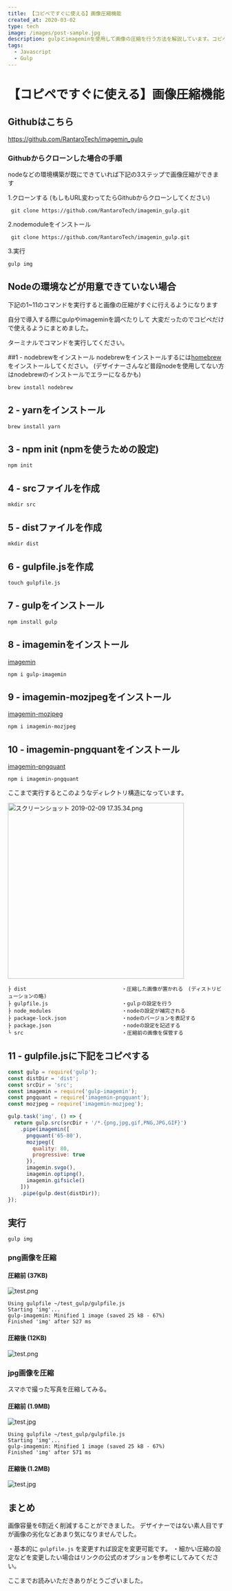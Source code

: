 ```yaml
---
title: 【コピペですぐに使える】画像圧縮機能
created_at: 2020-03-02
type: tech
image: /images/post-sample.jpg
description: gulpとimageminを使用して画像の圧縮を行う方法を解説しています。コピペでOKです！
tags: 
  - Javascript
  - Gulp
---
```



# 【コピペですぐに使える】画像圧縮機能

## Githubはこちら
https://github.com/RantaroTech/imagemin_gulp

### Githubからクローンした場合の手順
nodeなどの環境構築が既にできていれば下記の3ステップで画像圧縮ができます

1.クローンする
(もしもURL変わってたらGithubからクローンしてください)

```
 git clone https://github.com/RantaroTech/imagemin_gulp.git
```

2.nodemoduleをインストール

```
 git clone https://github.com/RantaroTech/imagemin_gulp.git
```

3.実行

```
gulp img
```

## Nodeの環境などが用意できていない場合
下記の1~11のコマンドを実行すると画像の圧縮がすぐに行えるようになります

自分で導入する際にgulpやimageminを調べたりして
大変だったのでコピペだけで使えるようにまとめました。

ターミナルでコマンドを実行してください。

##1 - nodebrewをインストール 
nodebrewをインストールするには[homebrew](https://brew.sh/index_ja)をインストールしてください。
(デザイナーさんなど普段nodeを使用してない方はnodebrewのインストールでエラーになるかも)

```
brew install nodebrew
```
## 2 - yarnをインストール

```
brew install yarn
```
## 3 - npm init (npmを使うための設定)
```
npm init
```
## 4 - srcファイルを作成
```
mkdir src
```
## 5 - distファイルを作成
```
mkdir dist
```
## 6 - gulpfile.jsを作成
```
touch gulpfile.js
```
## 7 - gulpをインストール
```
npm install gulp
```
## 8 - imageminをインストール

[imagemin](https://www.npmjs.com/package/gulp-imagemin)

```
npm i gulp-imagemin
```
## 9 - imagemin-mozjpegをインストール
[imagemin-mozjpeg](https://www.npmjs.com/package/imagemin-mozjpeg)

```
npm i imagemin-mozjpeg
```
## 10 - imagemin-pngquantをインストール

[imagemin-pngquant](https://www.npmjs.com/package/imagemin-pngquant)

```
npm i imagemin-pngquant
```

ここまで実行するとこのようなディレクトリ構造になっています。


<img width="409" alt="スクリーンショット 2019-02-09 17.35.34.png" src="https://qiita-image-store.s3.amazonaws.com/0/199085/1b1523f4-4bdc-e7e4-d581-fcf16f6e8509.png">

```
├ dist　　　　　　　　　　　　　　　　　　 ・圧縮した画像が置かれる　(ディストリビューションの略)
├ gulpfile.js                        ・gulｐの設定を行う　　　　　　　　　　
├ node_modules                       ・nodeの設定が補完される
├ package-lock.json                  ・nodeのバージョンを表記する
├ package.json                       ・nodeの設定を記述する
└ src                                ・圧縮前の画像を保管する　　　　　　　　　　　　　　　　　　　　　　　　　　　　　　　　　　　　　　　　　　　　　　
```



## 11 - gulpfile.jsに下記をコピぺする
```gulpfile.js
const gulp = require('gulp');
const distDir = 'dist';
const srcDir = 'src';
const imagemin = require('gulp-imagemin');
const pngquant = require('imagemin-pngquant');
const mozjpeg = require('imagemin-mozjpeg');

gulp.task('img', () => {
  return gulp.src(srcDir + '/*.{png,jpg,gif,PNG,JPG,GIF}')
    .pipe(imagemin([
      pngquant('65-80'),
      mozjpeg({
        quality: 80, 
        progressive: true
      }),
      imagemin.svgo(),
      imagemin.optipng(),
      imagemin.gifsicle()
    ]))
    .pipe(gulp.dest(distDir));
});
```

## 実行
```
gulp img
```
### png画像を圧縮

#### 圧縮前 (37KB)


![test.png](https://qiita-image-store.s3.amazonaws.com/0/199085/aea5a96c-8fe3-9cae-69e2-a76890232e1d.png)

```
Using gulpfile ~/test_gulp/gulpfile.js
Starting 'img'...
gulp-imagemin: Minified 1 image (saved 25 kB - 67%)
Finished 'img' after 527 ms
```

#### 圧縮後 (12KB)
![test.png](https://qiita-image-store.s3.amazonaws.com/0/199085/14039952-73fb-1b0f-bb63-7a9d4f5146a0.png)

### jpg画像を圧縮
スマホで撮った写真を圧縮してみる。

#### 圧縮前 (1.9MB)


![test.jpg](https://qiita-image-store.s3.amazonaws.com/0/199085/ed453547-6e43-01ef-afa3-8e6a81c2201b.jpeg)



```
Using gulpfile ~/test_gulp/gulpfile.js
Starting 'img'...
gulp-imagemin: Minified 1 image (saved 25 kB - 67%)
Finished 'img' after 571 ms
```

#### 圧縮後 (1.2MB)

![test.jpg](https://qiita-image-store.s3.amazonaws.com/0/199085/69530871-5b4e-1b28-64ed-06d9c79aed45.jpeg)

## まとめ
画像容量を6割近く削減することができました。
デザイナーではない素人目ですが画像の劣化などあまり気になりませんでした。

・基本的に `gulpfile.js` を変更すれば設定を変更可能です。
・細かい圧縮の設定などを変更したい場合はリンクの公式のオプションを参考にしてみてください。

ここまでお読みいただきありがとうございました。